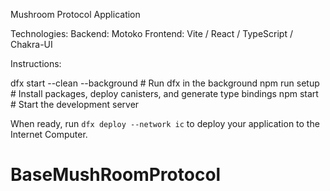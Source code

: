 Mushroom Protocol Application

Technologies:
Backend: Motoko
Frontend: Vite / React / TypeScript / Chakra-UI

Instructions:

dfx start --clean --background # Run dfx in the background
npm run setup # Install packages, deploy canisters, and generate type bindings
npm start # Start the development server

When ready, run `dfx deploy --network ic` to deploy your application to the Internet Computer.
# BaseMushRoomProtocol
